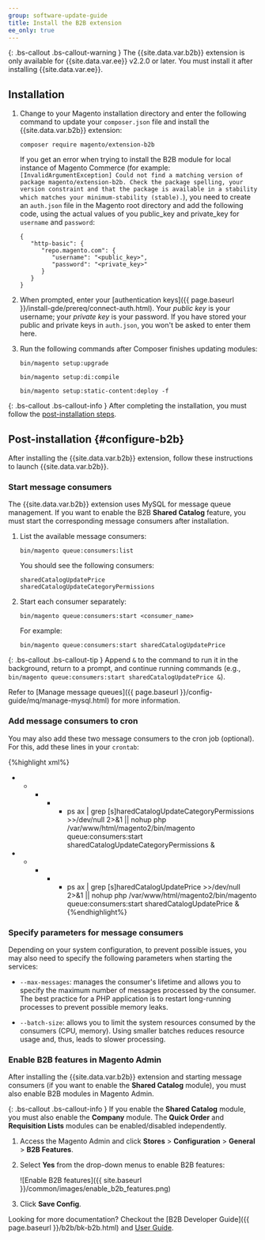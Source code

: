 ```yaml
---
group: software-update-guide
title: Install the B2B extension
ee_only: true
---
```


{: .bs-callout .bs-callout-warning }
The {{site.data.var.b2b}} extension is only available for {{site.data.var.ee}} v2.2.0 or later. You must install it after installing {{site.data.var.ee}}.

## Installation

1.  Change to your Magento installation directory and enter the following command to update your `composer.json` file and install the {{site.data.var.b2b}} extension:

    ```
    composer require magento/extension-b2b
    ```

    If you get an error when trying to install the B2B module for local instance of Magento Commerce (for example: `[InvalidArgumentException] Could not find a matching version of package magento/extension-b2b. Check the package spelling, your version constraint and that the package is available in a stability which matches your minimum-stability (stable).`), you need to create an `auth.json` file in the Magento root directory and add the following code, using the actual values of you public_key and private_key for `username` and `password`:

    ```
    {
       "http-basic": {
          "repo.magento.com": {
             "username": "<public_key>",
             "password": "<private_key>"
          }
       }
    }
    ```

2.  When prompted, enter your [authentication keys]({{ page.baseurl }}/install-gde/prereq/connect-auth.html). Your *public key* is your username; your *private key* is your password. If you have stored your public and private keys in `auth.json`, you won't be asked to enter them here.

3.  Run the following commands after Composer finishes updating modules:

    ```
    bin/magento setup:upgrade

    bin/magento setup:di:compile

    bin/magento setup:static-content:deploy -f
    ```

{: .bs-callout .bs-callout-info }
After completing the installation, you must follow the [post-installation steps](#configure-b2b).

## Post-installation {#configure-b2b}

After installing the {{site.data.var.b2b}} extension, follow these instructions to launch {{site.data.var.b2b}}.

### Start message consumers

The {{site.data.var.b2b}} extension uses MySQL for message queue management. If you want to enable the B2B **Shared Catalog** feature, you must start the corresponding message consumers after installation.

1.  List the available message consumers:

    ```
    bin/magento queue:consumers:list
    ```

    You should see the following consumers:

    ```
    sharedCatalogUpdatePrice
    sharedCatalogUpdateCategoryPermissions
    ```

2.  Start each consumer separately:

    ```
    bin/magento queue:consumers:start <consumer_name>
    ```

    For example:

    ```
    bin/magento queue:consumers:start sharedCatalogUpdatePrice
    ```

{: .bs-callout .bs-callout-tip }
Append `&` to the command to run it in the background, return to a prompt, and continue running commands (e.g., `bin/magento queue:consumers:start sharedCatalogUpdatePrice &`).

Refer to [Manage message queues]({{ page.baseurl }}/config-guide/mq/manage-mysql.html) for more information.

### Add message consumers to cron

You may also add these two message consumers to the cron job (optional). For this, add these lines in your `crontab`:

{%highlight xml%}
* * * * * ps ax | grep [s]haredCatalogUpdateCategoryPermissions >>/dev/null 2>&1 || nohup php /var/www/html/magento2/bin/magento queue:consumers:start sharedCatalogUpdateCategoryPermissions &
* * * * * ps ax | grep [s]haredCatalogUpdatePrice >>/dev/null 2>&1 || nohup php /var/www/html/magento2/bin/magento queue:consumers:start sharedCatalogUpdatePrice &
{%endhighlight%}

### Specify parameters for message consumers

Depending on your system configuration, to prevent possible issues, you may also need to specify the following parameters when starting the services:

-   `--max-messages`: manages the consumer's lifetime and allows you to specify the maximum number of messages processed by the consumer. The best practice for a PHP application is to restart long-running processes to prevent possible memory leaks.

-   `--batch-size`: allows you to limit the system resources consumed by the consumers (CPU, memory). Using smaller batches reduces resource usage and, thus, leads to slower processing.

### Enable B2B features in Magento Admin

After installing the {{site.data.var.b2b}} extension and starting message consumers (if you want to enable the **Shared Catalog** module), you must also enable B2B modules in Magento Admin.

{: .bs-callout .bs-callout-info }
If you enable the **Shared Catalog** module, you must also enable the **Company** module. The **Quick Order** and **Requisition Lists** modules can be enabled/disabled independently.

1.  Access the Magento Admin and click **Stores** > **Configuration** > **General** > **B2B Features**.

2.  Select **Yes** from the drop-down menus to enable B2B features:

    ![Enable B2B features]({{ site.baseurl }}/common/images/enable_b2b_features.png)

3.  Click **Save Config**.

Looking for more documentation? Checkout the [B2B Developer Guide]({{ page.baseurl }}/b2b/bk-b2b.html) and [User Guide](//docs.magento.com/m2/b2b/user_guide/getting-started.html).
